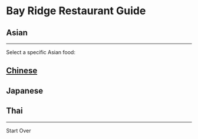 # Bay Ridge Restaurant Guide
## Asian
---
Select a specific Asian food:
## [Chinese](chinese.m)
## Japanese
## Thai
---
Start Over